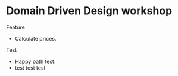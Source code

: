 # Domain Driven Design workshop

Feature
* Calculate prices.

Test
* Happy path test.
* test test test
